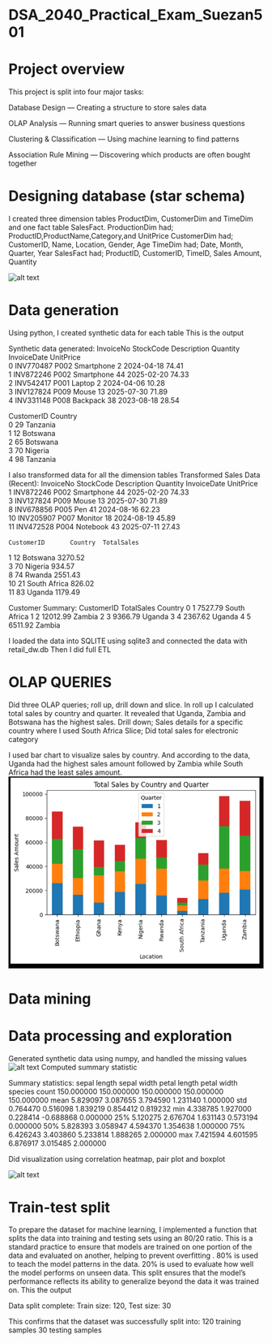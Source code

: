 # DSA_2040_Practical_Exam_Suezan501 

# Project overview 

This project is split into four major tasks:

Database Design — Creating a structure to store sales data

OLAP Analysis — Running smart queries to answer business questions

Clustering & Classification — Using machine learning to find patterns

Association Rule Mining — Discovering which products are often bought together 

# Designing database (star schema)
I created three dimension tables ProductDim, CustomerDim and TimeDim and one fact table SalesFact. 
ProductionDim had; ProductID,ProductName,Category,and UnitPrice
CustomerDim had; CustomerID, Name, Location, Gender, Age
TimeDim had; Date, Month, Quarter, Year
SalesFact had; ProductID, CustomerID, TimeID, Sales Amount, Quantity

![alt text](image-3.png)

# Data generation 
Using python, I created synthetic data for each table 
This is the output

Synthetic data generated:
   InvoiceNo StockCode Description  Quantity InvoiceDate  UnitPrice  \
0  INV770487      P002  Smartphone         2  2024-04-18      74.41   
1  INV872246      P002  Smartphone        44  2025-02-20      74.33   
2  INV542417      P001      Laptop         2  2024-04-06      10.28   
3  INV127824      P009       Mouse        13  2025-07-30      71.89   
4  INV331148      P008    Backpack        38  2023-08-18      28.54   

   CustomerID   Country  
0          29  Tanzania  
1          12  Botswana  
2          65  Botswana  
3          70   Nigeria  
4          98  Tanzania  

I also transformed data for all the dimension tables 
Transformed Sales Data (Recent):
    InvoiceNo StockCode Description  Quantity InvoiceDate  UnitPrice  \
1   INV872246      P002  Smartphone        44  2025-02-20      74.33   
3   INV127824      P009       Mouse        13  2025-07-30      71.89   
8   INV678856      P005         Pen        41  2024-08-16      62.23   
10  INV205907      P007     Monitor        18  2024-08-19      45.89   
11  INV472528      P004    Notebook        43  2025-07-11      27.43   

    CustomerID       Country  TotalSales  
1           12      Botswana     3270.52  
3           70       Nigeria      934.57  
8           74        Rwanda     2551.43  
10          21  South Africa      826.02  
11          83        Uganda     1179.49  

Customer Summary:
   CustomerID  TotalSales       Country
0           1     7527.79  South Africa
1           2    12012.99        Zambia
2           3     9366.79        Uganda
3           4     2367.62        Uganda
4           5     6511.92        Zambia

I loaded the data into SQLITE using sqlite3 and connected the data with retail_dw.db
Then I did full ETL

# OLAP QUERIES
Did three OLAP queries; roll up, drill down and slice. 
In roll up I calculated total sales by country and quarter. It revealed that Uganda, Zambia and Botswana has the highest sales.
Drill down; Sales details for a specific country where I used South Africa
Slice; Did total sales for electronic category 

I used bar chart to visualize sales by country. And according to the data, Uganda had the highest sales amount followed by Zambia while South Africa had the least sales amount.
![alt text](image-1.png)

# Data mining 
# Data processing and exploration 
Generated synthetic data using numpy, and handled the missing values 
![alt text](<Screenshot (159).png>)
Computed summary statistic 


Summary statistics:
        sepal length  sepal width  petal length  petal width     species
count    150.000000   150.000000    150.000000   150.000000  150.000000
mean       5.829097     3.087655      3.794590     1.231140    1.000000
std        0.764470     0.516098      1.839219     0.854412    0.819232
min        4.338785     1.927000      0.228414    -0.688868    0.000000
25%        5.120275     2.676704      1.631143     0.573194    0.000000
50%        5.828393     3.058947      4.594370     1.354638    1.000000
75%        6.426243     3.403860      5.233814     1.888265    2.000000
max        7.421594     4.601595      6.876917     3.015485    2.000000

Did visualization using correlation heatmap, pair plot and boxplot

![alt text](image-4.png)

# Train-test split 
To prepare the dataset for machine learning, I implemented a function that splits the data into training and testing sets using an 80/20 ratio. This is a standard practice to ensure that models are trained on one portion of the data and evaluated on another, helping to prevent overfitting .
80% is used to teach the model patterns in the data.
20% is used to evaluate how well the model performs on unseen data.
This split ensures that the model’s performance reflects its ability to generalize beyond the data it was trained on.
This the output 

Data split complete:
Train size: 120, Test size: 30

This confirms that the dataset was successfully split into:
120 training samples
30 testing samples









